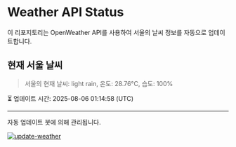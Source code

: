 
# Weather API Status

이 리포지토리는 OpenWeather API를 사용하여 서울의 날씨 정보를 자동으로 업데이트합니다.

## 현재 서울 날씨
> 서울의 현재 날씨: light rain, 온도: 28.76°C, 습도: 100%

⏳ 업데이트 시간: 2025-08-06 01:14:58 (UTC)

---
자동 업데이트 봇에 의해 관리됩니다.

[![update-weather](https://github.com/DS0610/fisa05-weather-api2/actions/workflows/update_weather.yml/badge.svg)](https://github.com/DS0610/fisa05-weather-api2/actions/workflows/update_weather.yml)
